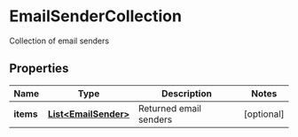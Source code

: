 

# EmailSenderCollection

Collection of email senders

## Properties

| Name | Type | Description | Notes |
|------------ | ------------- | ------------- | -------------|
|**items** | [**List&lt;EmailSender&gt;**](EmailSender.md) | Returned email senders |  [optional] |



